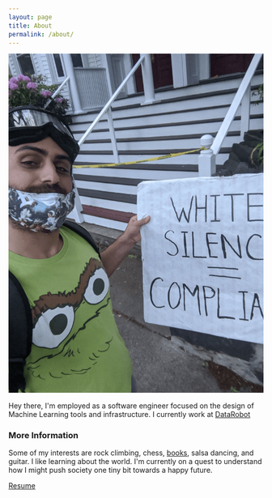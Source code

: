 ```yaml
---
layout: page
title: About
permalink: /about/
---
```


![Me](images/josh.png)

Hey there, I'm employed as a software engineer focused on the design of Machine Learning tools and infrastructure. I currently work at [DataRobot](https://www.datarobot.com/)

### More Information

Some of my interests are rock climbing, chess, [books](https://www.goodreads.com/user/show/13428134-josh-preuss), salsa dancing, and guitar. I like learning about the world. I'm currently on a quest to understand how I might push society one tiny bit towards a happy future.


[Resume](images/resume.pdf)
